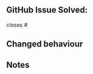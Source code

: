 ## GitHub Issue Solved:

closes # <!--Reference the number of the solved issue-->

## Changed behaviour

<!--Please describe the behaviour after the PR has been merged-->

## Notes

<!--You may add screenshots or other information if you think it's relevant-->
